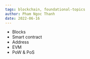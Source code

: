 ```yaml
---
tags: blockchain, foundational-topics
author: Pham Ngoc Thanh
date: 2022-06-16
---
```


- Blocks
- Smart contract
- Address
- EVM
- PoW & PoS
